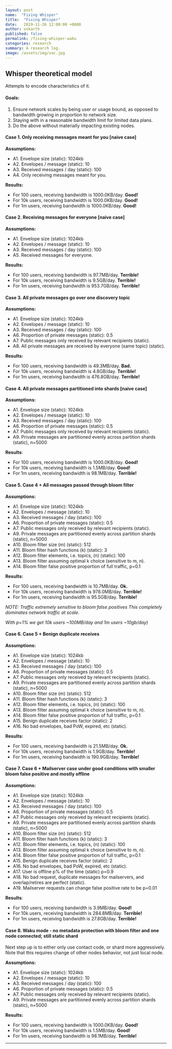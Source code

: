 ```yaml
---
layout: post
name:  "Fixing Whisper"
title:  "Fixing Whisper"
date:   2019-11-26 12:00:00 +0800
author: oskarth
published: false
permalink: /fixing-whisper-waku
categories: research
summary: A research log.
image: /assets/img/vac.jpg
---
```


## Whisper theoretical model

Attempts to encode characteristics of it.

#### Goals:
1. Ensure network scales by being user or usage bound, as opposed to bandwidth growing in proportion to network size.
2. Staying with in a reasonable bandwidth limit for limited data plans.
3. Do the above without materially impacting existing nodes.

#### Case 1. Only receiving messages meant for you [naive case]

**Assumptions:**
- A1. Envelope size (static): 1024kb
- A2. Envelopes / message (static): 10
- A3. Received messages / day (static): 100
- A4. Only receiving messages meant for you.

**Results:**

- For 100 users, receiving bandwidth is 1000.0KB/day. **Good!**
- For 10k users, receiving bandwidth is 1000.0KB/day. **Good!**
- For  1m users, receiving bandwidth is 1000.0KB/day. **Good!**

#### Case 2. Receiving messages for everyone [naive case]

**Assumptions:**
- A1. Envelope size (static): 1024kb
- A2. Envelopes / message (static): 10
- A3. Received messages / day (static): 100
- A5. Received messages for everyone.

**Results:**
- For 100 users, receiving bandwidth is   97.7MB/day. **Terrible!**
- For 10k users, receiving bandwidth is    9.5GB/day. **Terrible!**
- For  1m users, receiving bandwidth is  953.7GB/day. **Terrible!**

#### Case 3. All private messages go over one discovery topic

**Assumptions:**
- A1. Envelope size (static): 1024kb
- A2. Envelopes / message (static): 10
- A3. Received messages / day (static): 100
- A6. Proportion of private messages (static): 0.5
- A7. Public messages only received by relevant recipients (static).
- A8. All private messages are received by everyone (same topic) (static).


**Results:**
- For 100 users, receiving bandwidth is   49.3MB/day. **Bad.**
- For 10k users, receiving bandwidth is    4.8GB/day. **Terrible!**
- For  1m users, receiving bandwidth is  476.8GB/day. **Terrible!**

#### Case 4. All private messages partitioned into shards [naive case]

**Assumptions:**
- A1. Envelope size (static): 1024kb
- A2. Envelopes / message (static): 10
- A3. Received messages / day (static): 100
- A6. Proportion of private messages (static): 0.5
- A7. Public messages only received by relevant recipients (static).
- A9. Private messages are partitioned evenly across partition shards (static), n=5000

**Results**:
- For 100 users, receiving bandwidth is 1000.0KB/day. **Good!**
- For 10k users, receiving bandwidth is    1.5MB/day. **Good!**
- For  1m users, receiving bandwidth is   98.1MB/day. **Terrible!**

#### Case 5. Case 4 + All messages passed through bloom filter

**Assumptions:**
- A1. Envelope size (static): 1024kb
- A2. Envelopes / message (static): 10
- A3. Received messages / day (static): 100
- A6. Proportion of private messages (static): 0.5
- A7. Public messages only received by relevant recipients (static).
- A9. Private messages are partitioned evenly across partition shards (static), n=5000
- A10. Bloom filter size (m) (static): 512
- A11. Bloom filter hash functions (k) (static): 3
- A12. Bloom filter elements, i.e. topics, (n) (static): 100
- A13. Bloom filter assuming optimal k choice (sensitive to m, n).
- A14. Bloom filter false positive proportion of full traffic, p=0.1

**Results:**
- For 100 users, receiving bandwidth is   10.7MB/day. **Ok.**
- For 10k users, receiving bandwidth is  978.0MB/day. **Terrible!**
- For  1m users, receiving bandwidth is   95.5GB/day. **Terrible!**

*NOTE: Traffic extremely sensitive to bloom false positives
This completely dominates network traffic at scale.*

*With p=1% we get 10k users ~100MB/day and 1m users ~10gb/day)*

#### Case 6. Case 5 + Benign duplicate receives

**Assumptions:**
- A1. Envelope size (static): 1024kb
- A2. Envelopes / message (static): 10
- A3. Received messages / day (static): 100
- A6. Proportion of private messages (static): 0.5
- A7. Public messages only received by relevant recipients (static).
- A9. Private messages are partitioned evenly across partition shards (static), n=5000
- A10. Bloom filter size (m) (static): 512
- A11. Bloom filter hash functions (k) (static): 3
- A12. Bloom filter elements, i.e. topics, (n) (static): 100
- A13. Bloom filter assuming optimal k choice (sensitive to m, n).
- A14. Bloom filter false positive proportion of full traffic, p=0.1
- A15. Benign duplicate receives factor (static): 2
- A16. No bad envelopes, bad PoW, expired, etc (static).

**Results:**
- For 100 users, receiving bandwidth is   21.5MB/day. **Ok.**
- For 10k users, receiving bandwidth is    1.9GB/day. **Terrible!**
- For  1m users, receiving bandwidth is  190.9GB/day. **Terrible!**

#### Case 7. Case 6 + Mailserver case under good conditions with smaller bloom false positive and mostly offline

**Assumptions:**
- A1. Envelope size (static): 1024kb
- A2. Envelopes / message (static): 10
- A3. Received messages / day (static): 100
- A6. Proportion of private messages (static): 0.5
- A7. Public messages only received by relevant recipients (static).
- A9. Private messages are partitioned evenly across partition shards (static), n=5000
- A10. Bloom filter size (m) (static): 512
- A11. Bloom filter hash functions (k) (static): 3
- A12. Bloom filter elements, i.e. topics, (n) (static): 100
- A13. Bloom filter assuming optimal k choice (sensitive to m, n).
- A14. Bloom filter false positive proportion of full traffic, p=0.1
- A15. Benign duplicate receives factor (static): 2
- A16. No bad envelopes, bad PoW, expired, etc (static).
- A17. User is offline p% of the time (static) p=0.9
- A18. No bad request, duplicate messages for mailservers, and overlap/retires are perfect (static).
- A19. Mailserver requests can change false positive rate to be p=0.01

**Results**:

- For 100 users, receiving bandwidth is    3.9MB/day. **Good!**
- For 10k users, receiving bandwidth is  284.8MB/day. **Terrible!**
- For  1m users, receiving bandwidth is   27.8GB/day. **Terrible!**

#### Case 8. Waku mode - no metadata protection with bloom filter and one node connected; still static shard

Next step up is to either only use contact code, or shard more aggressively.
Note that this requires change of other nodes behavior, not just local node.

**Assumptions:**
- A1. Envelope size (static): 1024kb
- A2. Envelopes / message (static): 10
- A3. Received messages / day (static): 100
- A6. Proportion of private messages (static): 0.5
- A7. Public messages only received by relevant recipients (static).
- A9. Private messages are partitioned evenly across partition shards (static), n=5000

**Results:**
- For 100 users, receiving bandwidth is 1000.0KB/day. **Good!**
- For 10k users, receiving bandwidth is    1.5MB/day. **Good!**
- For  1m users, receiving bandwidth is   98.1MB/day. **Terrible!**

------------------------------------------------------------
